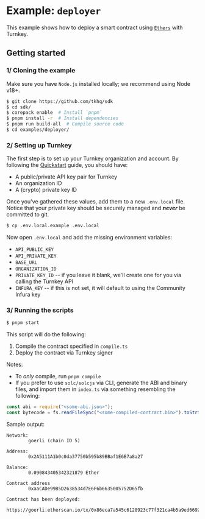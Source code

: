 # Example: `deployer`

This example shows how to deploy a smart contract using [`Ethers`](https://docs.ethers.org/v6/api/providers/#Signer) with Turnkey.

## Getting started

### 1/ Cloning the example

Make sure you have `Node.js` installed locally; we recommend using Node v18+.

```bash
$ git clone https://github.com/tkhq/sdk
$ cd sdk/
$ corepack enable  # Install `pnpm`
$ pnpm install -r  # Install dependencies
$ pnpm run build-all  # Compile source code
$ cd examples/deployer/
```

### 2/ Setting up Turnkey

The first step is to set up your Turnkey organization and account. By following the [Quickstart](https://docs.turnkey.com/getting-started/quickstart) guide, you should have:

- A public/private API key pair for Turnkey
- An organization ID
- A (crypto) private key ID

Once you've gathered these values, add them to a new `.env.local` file. Notice that your private key should be securely managed and **_never_** be committed to git.

```bash
$ cp .env.local.example .env.local
```

Now open `.env.local` and add the missing environment variables:

- `API_PUBLIC_KEY`
- `API_PRIVATE_KEY`
- `BASE_URL`
- `ORGANIZATION_ID`
- `PRIVATE_KEY_ID` -- if you leave it blank, we'll create one for you via calling the Turnkey API
- `INFURA_KEY` -- if this is not set, it will default to using the Community Infura key

### 3/ Running the scripts

```bash
$ pnpm start
```

This script will do the following:

1. Compile the contract specified in `compile.ts`
2. Deploy the contract via Turnkey signer

Notes:

- To _only_ compile, run `pnpm compile`
- If you prefer to use `solc/solcjs` via CLI, generate the ABI and binary files, and import them in `index.ts` via something resembling the following:

```typescript
const abi = require("<some-abi.json>");
const bytecode = fs.readFileSync("<some-compiled-contract.bin>").toString();
```

Sample output:

```
Network:
        goerli (chain ID 5)

Address:
        0x2A5111A1b0c0da37750b595b89BBaf1E6B7a8a27

Balance:
        0.090843405342321879 Ether

Contract address
        0xaaCADe99B5D2638534d7E6F6b6635005752D65fb

Contract has been deployed:
        https://goerli.etherscan.io/tx/0x86eca7a545c6128923c77f321ca4b5a9ed66925ed223f6577dca73b9b8ea13f9
```
